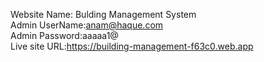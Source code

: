 Website Name: Bulding Management System                                                                              
Admin UserName:anam@haque.com                                                                                         
Admin Password:aaaaa1@   
Live site URL:https://building-management-f63c0.web.app   
